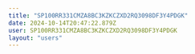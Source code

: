 ```yaml
---
title: "SP100RR331CMZA8BC3KZKCZXD2RQ3098DF3Y4PDGK"
date: 2024-10-14T20:47:22.879Z
user: SP100RR331CMZA8BC3KZKCZXD2RQ3098DF3Y4PDGK
layout: "users"
---
```

    